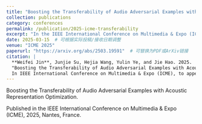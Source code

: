 ```yaml
---
title: "Boosting the Transferability of Audio Adversarial Examples with Acoustic Representation Optimization"
collection: publications
category: conferences
permalink: /publication/2025-icme-transferability
excerpt: "In the IEEE International Conference on Multimedia & Expo (ICME), 2025"
date: 2025-03-15  # 可根据实际投稿/接收日期调整
venue: "ICME 2025"
paperurl: "https://arxiv.org/abs/2503.19591"  # 可替换为PDF或ArXiv链接
citation: |
  **Weifei Jin**, Junjie Su, Hejia Wang, Yulin Ye, and Jie Hao. 2025.
  "Boosting the Transferability of Audio Adversarial Examples with Acoustic Representation Optimization."
  In IEEE International Conference on Multimedia & Expo (ICME), to appear. Nantes, France.
---
```


Boosting the Transferability of Audio Adversarial Examples with Acoustic Representation Optimization.

Published in the IEEE International Conference on Multimedia & Expo (ICME), 2025, Nantes, France.
